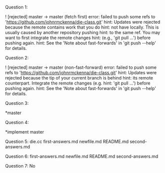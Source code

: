 Question 1:

! [rejected]        master -> master (fetch first)
error: failed to push some refs to 'https://github.com/johnrmckenna/die-class.git'
hint: Updates were rejected because the remote contains work that you do
hint: not have locally. This is usually caused by another repository pushing
hint: to the same ref. You may want to first integrate the remote changes
hint: (e.g., 'git pull ...') before pushing again.
hint: See the 'Note about fast-forwards' in 'git push --help' for details.

Question 2:

! [rejected]        master -> master (non-fast-forward)
error: failed to push some refs to 'https://github.com/johnrmckenna/die-class.git'
hint: Updates were rejected because the tip of your current branch is behind
hint: its remote counterpart. Integrate the remote changes (e.g.
hint: 'git pull ...') before pushing again.
hint: See the 'Note about fast-forwards' in 'git push --help' for details.

Question 3:

*master

Question 4:

*implement
master

Question 5:
die.cc	first-answers.md  newfile.md  README.md  second-answers.md

Question 6:
first-answers.md  newfile.md  README.md  second-answers.md

Question 7:
No